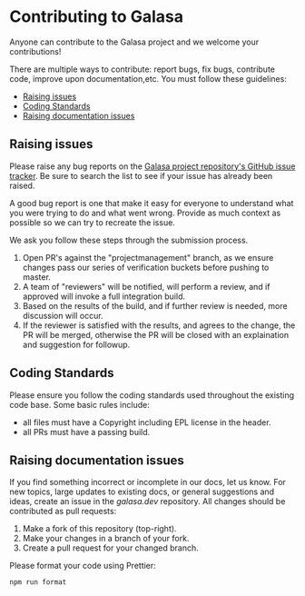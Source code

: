 # Contributing to Galasa

Anyone can contribute to the Galasa project and we welcome your contributions!

There are multiple ways to contribute: report bugs, fix bugs, contribute code, improve upon documentation,etc.  You must follow these guidelines:
* [Raising issues](https://github.com/galasa-dev/projectmanagement/CONTRIBUTING.md#raising-issues)
* [Coding Standards](https://github.com/galasa-dev/projectmanagement//CONTRIBUTING.md#coding-standards)
* [Raising documentation issues](https://github.com/galasa-dev/projectmanagement/CONTRIBUTING.md#raising-doc-issues)

## Raising issues
Please raise any bug reports on the [Galasa project repository's GitHub issue tracker](https://github.com/galasa-dev/projectmanagement/issues). Be sure to search the list to see if your issue has already been raised.

A good bug report is one that make it easy for everyone to understand what you were trying to do and what went wrong. Provide as much context as possible so we can try to recreate the issue.

We ask you follow these steps through the submission process.
1. Open PR's against the "projectmanagement" branch, as we ensure changes pass our series of verification buckets before pushing to master.
2. A team of "reviewers" will be notified, will perform a review, and if approved will invoke a full integration build.
3. Based on the results of the build, and if further review is needed, more discussion will occur.
4. If the reviewer is satisfied with the results, and agrees to the change, the PR will be merged, otherwise the PR will be closed with an explaination and suggestion for followup.


## Coding Standards
Please ensure you follow the coding standards used throughout the existing code base. Some basic rules include:
* all files must have a Copyright including EPL license in the header.
* all PRs must have a passing build.

## Raising documentation issues

If you find something incorrect or incomplete in our docs, let us know. For new topics, large updates to existing docs, or general suggestions and ideas, create an issue in the *galasa.dev* repository.
All changes should be contributed as pull requests:

   1. Make a fork of this repository (top-right).
   2. Make your changes in a branch of your fork.
   3. Create a pull request for your changed branch.

Please format your code using Prettier:

```npm run format```

